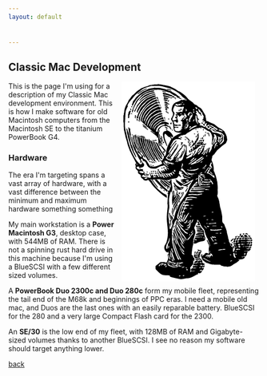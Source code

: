 ```yaml
---
layout: default


---
```


## Classic Mac Development

 <img src="/images/MetrowerksCD.png" alt="The Metrowerks Guy" align="right" hspace="10" width="268">

 This is the page I'm using for a description of my Classic Mac development environment. This is how I make software for old Macintosh computers from the Macintosh SE to the titanium PowerBook G4. 

 ### Hardware

 The era I'm targeting spans a vast array of hardware, with a vast difference between the minimum and maximum hardware something something

 My main workstation is a **Power Macintosh G3**, desktop case, with 544MB of RAM. There is not a spinning rust hard drive in this machine because I'm using a BlueSCSI with a few different sized volumes.

 A **PowerBook Duo 2300c and Duo 280c** form my mobile fleet, representing the tail end of the M68k and beginnings of PPC eras. I need a mobile old mac, and Duos are the last ones with an easily reparable battery. BlueSCSI for the 280 and a very large Compact Flash card for the 2300.

 An **SE/30** is the low end of my fleet, with 128MB of RAM and Gigabyte-sized volumes thanks to another BlueSCSI. I see no reason my software should target anything lower. 


[back](../)
